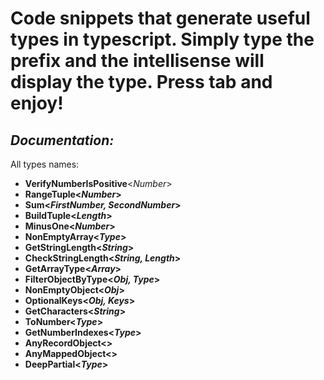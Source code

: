# Code snippets that generate useful types in typescript. Simply type the prefix and the intellisense will display the type. Press tab and enjoy!

## *Documentation:*

All types names:

- **VerifyNumberIsPositive**<*Number*>
- **RangeTuple<*Number*>**
- **Sum<*FirstNumber, SecondNumber*>**
- **BuildTuple<*Length*>**
- **MinusOne<*Number*>**
- **NonEmptyArray<*Type*>**
- **GetStringLength<*String*>**
- **CheckStringLength<*String, Length*>**
- **GetArrayType<*Array*>**
- **FilterObjectByType<*Obj, Type*>**
- **NonEmptyObject<*Obj*>**
- **OptionalKeys<*Obj, Keys*>**
- **GetCharacters<*String*>**
- **ToNumber<*Type*>**
- **GetNumberIndexes<*Type*>**
- **AnyRecordObject<>**
- **AnyMappedObject<>**
- **DeepPartial<*Type*>**

